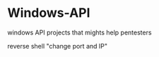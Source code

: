 # Windows-API
windows API projects that mights help pentesters

reverse shell "change port and IP"

